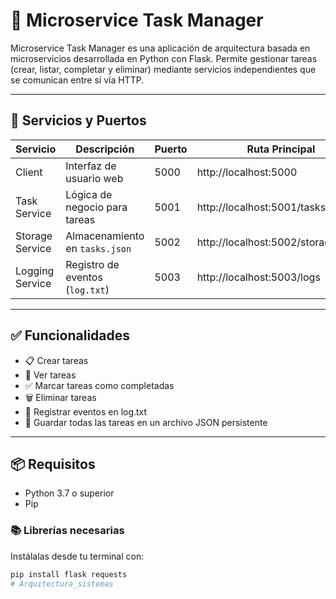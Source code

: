 # 🧠 Microservice Task Manager

Microservice Task Manager es una aplicación de arquitectura basada en microservicios desarrollada en Python con Flask. Permite gestionar tareas (crear, listar, completar y eliminar) mediante servicios independientes que se comunican entre sí vía HTTP.

---

## 🚀 Servicios y Puertos

| Servicio            | Descripción                            | Puerto | Ruta Principal                                       |
|---------------------|----------------------------------------|--------|-----------------------------------------------------|
| Client              | Interfaz de usuario web                | 5000   | http://localhost:5000                               |
| Task Service        | Lógica de negocio para tareas          | 5001   | http://localhost:5001/tasks                         |
| Storage Service     | Almacenamiento en `tasks.json`         | 5002   | http://localhost:5002/storage/tasks                |
| Logging Service     | Registro de eventos (`log.txt`)        | 5003   | http://localhost:5003/logs                         |

---

## ✅ Funcionalidades

- 📋 Crear tareas
- 📄 Ver tareas
- ✅ Marcar tareas como completadas
- 🗑️ Eliminar tareas
- 🧾 Registrar eventos en log.txt
- 💾 Guardar todas las tareas en un archivo JSON persistente

---

## 📦 Requisitos

- Python 3.7 o superior
- Pip

### 📚 Librerías necesarias

Instálalas desde tu terminal con:

```bash
pip install flask requests
# Arquitectura_sistemas